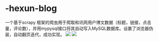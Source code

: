 # -hexun-blog
一个基于scrapy 框架的爬虫用于爬取和讯网用户博文数据（标题，链接，点击量，评论数），并用mypysql接口将其自动写入MySQL数据库。设置了浏览器伪装，自动翻页迭代，成功实现。
![](https://github.com/xiyouMc/PornHubBot/blob/master/img/running.png?raw=true)
![](https://github.com/xiyouMc/PornHubBot/blob/master/img/mongodb.png?raw=true)
